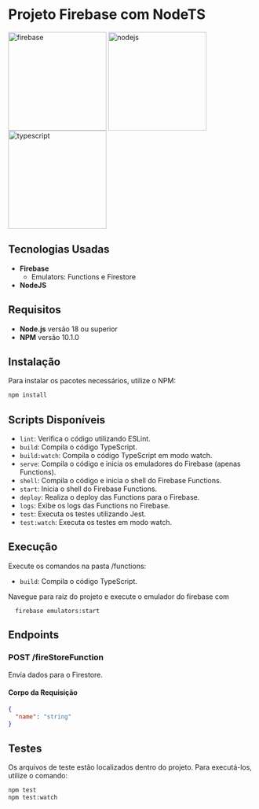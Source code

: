 # Projeto Firebase com NodeTS

<div style="display: inline-block;">
  <img style="width: 200px; vertical-align: middle;" alt="firebase" src="https://jafapps.com.br/wp-content/uploads/2019/01/jafapps_.png"/>
  <img style="width: 200px; vertical-align: middle;" alt="nodejs" src="https://miro.medium.com/v2/resize:fit:900/1*TY9uBBO9leUbRtlXmQBiug.png"/>
  <img style="width: 200px; vertical-align: middle;" alt="typescript" src="https://www.svgrepo.com/show/374144/typescript.svg"/>
</div>

## Tecnologias Usadas

- **Firebase**
  - Emulators: Functions e Firestore
- **NodeJS**

## Requisitos

- **Node.js** versão 18 ou superior
- **NPM** versão 10.1.0

## Instalação

Para instalar os pacotes necessários, utilize o NPM:

```bash
npm install
```

## Scripts Disponíveis

- `lint`: Verifica o código utilizando ESLint.
- `build`: Compila o código TypeScript.
- `build:watch`: Compila o código TypeScript em modo watch.
- `serve`: Compila o código e inicia os emuladores do Firebase (apenas Functions).
- `shell`: Compila o código e inicia o shell do Firebase Functions.
- `start`: Inicia o shell do Firebase Functions.
- `deploy`: Realiza o deploy das Functions para o Firebase.
- `logs`: Exibe os logs das Functions no Firebase.
- `test`: Executa os testes utilizando Jest.
- `test:watch`: Executa os testes em modo watch.

## Execução

Execute os comandos na pasta /functions:

- `build`: Compila o código TypeScript.

Navegue para raiz do projeto e execute o emulador do firebase com

```shell
  firebase emulators:start
```

## Endpoints

### POST /fireStoreFunction

Envia dados para o Firestore.

#### Corpo da Requisição

```json
{
  "name": "string"
}
```

## Testes

Os arquivos de teste estão localizados dentro do projeto. Para executá-los, utilize o comando:

```bash
npm test
npm test:watch
```
